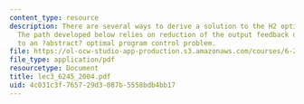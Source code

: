 ```yaml
---
content_type: resource
description: There are several ways to derive a solution to the H2 optimization problem.
  The path developed below relies on reduction of the output feedback design problem
  to an ?abstract? optimal program control problem.
file: https://ol-ocw-studio-app-production.s3.amazonaws.com/courses/6-245-multivariable-control-systems-spring-2004/4c031c3f765729d3087b5558bdb4bb17_lec3_6245_2004.pdf
file_type: application/pdf
resourcetype: Document
title: lec3_6245_2004.pdf
uid: 4c031c3f-7657-29d3-087b-5558bdb4bb17
---
```

